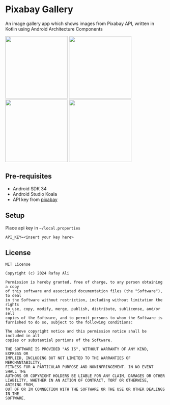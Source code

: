 Pixabay Gallery
=======

An image gallery app which shows images from Pixabay API, written in Kotlin using Android Architecture Components

<img src="./Images/1.png" width=196/> <img src="./Images/2.png" width=196/> <img src="./Images/3.png" width=196/> <img src="./Images/4.png" width=196/>


Pre-requisites
--------

- Android SDK 34
- Android Studio Koala
- API key from [pixabay][1]


Setup
------------
Place api key in `~/local.properties`
```
API_KEY=<insert your key here>
```  


License
-------

    MIT License

    Copyright (c) 2024 Rafay Ali

    Permission is hereby granted, free of charge, to any person obtaining a copy
    of this software and associated documentation files (the "Software"), to deal
    in the Software without restriction, including without limitation the rights
    to use, copy, modify, merge, publish, distribute, sublicense, and/or sell
    copies of the Software, and to permit persons to whom the Software is
    furnished to do so, subject to the following conditions:

    The above copyright notice and this permission notice shall be included in all
    copies or substantial portions of the Software.

    THE SOFTWARE IS PROVIDED "AS IS", WITHOUT WARRANTY OF ANY KIND, EXPRESS OR
    IMPLIED, INCLUDING BUT NOT LIMITED TO THE WARRANTIES OF MERCHANTABILITY,
    FITNESS FOR A PARTICULAR PURPOSE AND NONINFRINGEMENT. IN NO EVENT SHALL THE
    AUTHORS OR COPYRIGHT HOLDERS BE LIABLE FOR ANY CLAIM, DAMAGES OR OTHER
    LIABILITY, WHETHER IN AN ACTION OF CONTRACT, TORT OR OTHERWISE, ARISING FROM,
    OUT OF OR IN CONNECTION WITH THE SOFTWARE OR THE USE OR OTHER DEALINGS IN THE
    SOFTWARE.

[1]:https://pixabay.com/api/docs/
